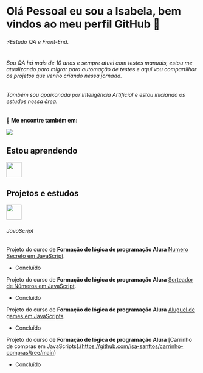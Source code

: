 # Olá Pessoal eu sou a Isabela, bem vindos ao meu perfil GitHub   👋

###### ⚡Estudo QA e Front-End. 
###### Sou QA há mais de 10 anos e sempre atuei com testes manuais, estou me atualizando para migrar para automação de testes e aqui vou compartilhar os projetos que venho criando nessa jornada.
###### Também sou apaixonada por Inteligência Artificial e estou iniciando os estudos nessa área.
**💬 Me encontre também em:**

  <div>
            <a href="https://www.linkedin.com/in/isabela-siqueira-40609925/" target="_blank"><img loading="lazy" src="https://img.shields.io/badge/-LinkedIn-%230077B5?style=for-the-badge&logo=linkedin&logoColor=white" target="_blank"></a>
          
  <div>

## Estou aprendendo
  <div>
            <img src="https://cdn.jsdelivr.net/gh/devicons/devicon@latest/icons/javascript/javascript-original.svg" width="40" height="40" /> 
          
  <div>

  ## Projetos e estudos
  <div>
    <img src="https://cdn.jsdelivr.net/gh/devicons/devicon@latest/icons/javascript/javascript-original.svg" width="40" height="40" />
  <div>
    
  ###### JavaScript
  Projeto do curso de **Formação de lógica de programação Alura** [Numero Secreto em JavaScript](https://github.com/isa-santtos/numero-secreto).
  * Concluído
  
  Projeto do curso de **Formação de lógica de programação Alura** [Sorteador de Números em JavaScript](https://github.com/isa-santtos/sorteador-numeros2).
  * Concluído

 Projeto do curso de **Formação de lógica de programação Alura** [Aluguel de games em JavaScripts](https://github.com/isa-santtos/alugames).
  * Concluído

 Projeto do curso de **Formação de lógica de programação Alura** [Carrinho de compras em JavaScripts].(https://github.com/isa-santtos/carrinho-compras/tree/main)
  * Concluído
